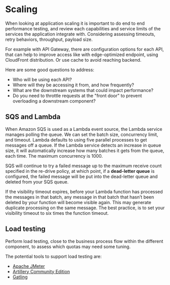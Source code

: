 # Scaling

When looking at application scaling it is important to do end to end performance testing, and review each capabilities and service limits of the services the application integrate with. Considering assessing timeouts, retry behaviors, throughput, payload size.

For example with API Gateway, there are configuration options for each API, that can help to improve access like with edge-optimized endpoint, using CloudFront distribution. Or use cache to avoid reaching backend.

Here are some good questions to address:

* Who will be using each API? 
* Where will they be accessing it from, and how frequently? 
* What are the downstream systems that could impact performance? 
* Do you need to throttle requests at the "front door" to prevent overloading a downstream component?

## SQS and Lambda

When Amazon SQS is used as a Lambda event source, the Lambda service manages polling the queue. We can set the batch size, concurrency limit, and timeout. Lambda defaults to using five parallel processes to get messages off a queue. If the Lambda service detects an increase in queue size, it will automatically increase how many batches it gets from the queue, each time. The maximum concurrency is 1000.

SQS will continue to try a failed message up to the maximum receive count specified in the re-drive policy, at which point, if a **dead-letter queue** is configured, the failed message will be put into the dead-letter queue and deleted from your SQS queue.

If the visibility timeout expires, before your Lambda function has processed the messages in that batch, any message in that batch that hasn’t been deleted by your function will become visible again. This may generate duplicate processing on the same message. The best practice, is to set your visibility timeout to six times the function timeout.

## Load testing

Perform load testing, close to the business process flow within the different component, to assess which quotas may need some tuning.

The potential tools to support load testing are:

* [Apache JMeter](https://jmeter.apache.org/)
* [Artillery Community Edition](https://www.artillery.io/)
* [Gatling](https://gatling.io/)